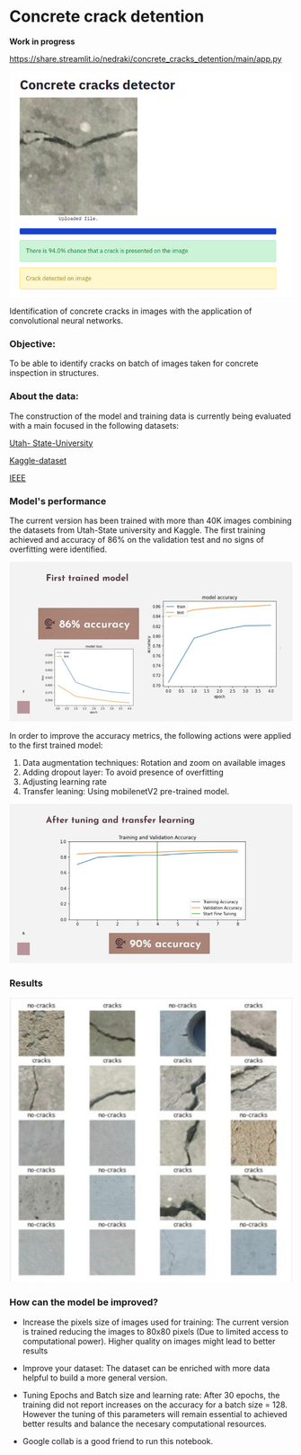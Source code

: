# Concrete crack detention

**Work in progress**

https://share.streamlit.io/nedraki/concrete_cracks_detention/main/app.py

![](test.png)

Identification of concrete cracks in images with the application of convolutional neural networks.

### Objective:

To be able to identify cracks on batch of images taken for concrete inspection in structures.

### About the data:

The construction of the model and training data is currently being evaluated with a main focused in the following datasets:

[Utah- State-University](https://digitalcommons.usu.edu/all_datasets/48/)

[Kaggle-dataset](https://www.kaggle.com/arunrk7/surface-crack-detection)

[IEEE](https://ieee-dataport.org/documents/elci-edge-based-labeled-crack-image#files)

### Model's performance

The current version has been trained with more than 40K images combining the datasets from Utah-State university and Kaggle. The first training achieved and accuracy of 86% on the validation test and no signs of overfitting were identified.

![](first_metrics.jpg)

In order to improve the accuracy metrics, the following actions were applied to the first trained model:

1. Data augmentation techniques: Rotation and zoom on available images
2. Adding dropout layer: To avoid presence of overfitting
3. Adjusting learning rate
3. Transfer leaning: Using mobilenetV2 pre-trained model.

![](metrics.jpg)

### Results

![](results_sample.jpg)

### How can the model be improved?

- Increase the pixels size of images used for training: The current version is trained reducing the images to 80x80 pixels (Due to limited access to computational power). Higher quality on images might lead to better results

- Improve your dataset: The dataset can be enriched with more data helpful to build a more general version.

- Tuning Epochs and Batch size and learning rate: After 30 epochs, the training did not report increases on the accuracy for a batch size = 128. However the tuning of this parameters will remain essential to achieved better results and balance the necesary computational resources.

- Google collab is a good friend to run this notebook.
